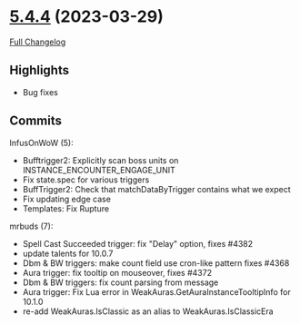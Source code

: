 # [5.4.4](https://github.com/WeakAuras/WeakAuras2/tree/5.4.4) (2023-03-29)

[Full Changelog](https://github.com/WeakAuras/WeakAuras2/compare/5.4.3...5.4.4)

## Highlights

 - Bug fixes 

## Commits

InfusOnWoW (5):

- Bufftrigger2: Explicitly scan boss units on INSTANCE_ENCOUNTER_ENGAGE_UNIT
- Fix state.spec for various triggers
- BuffTrigger2: Check that matchDataByTrigger contains what we expect
- Fix updating edge case
- Templates: Fix Rupture

mrbuds (7):

- Spell Cast Succeeded trigger: fix "Delay" option, fixes #4382
- update talents for 10.0.7
- Dbm & BW triggers: make count field use cron-like pattern fixes #4368
- Aura trigger: fix tooltip on mouseover, fixes #4372
- Dbm & BW triggers: fix count parsing from message
- Aura trigger: Fix Lua error in WeakAuras.GetAuraInstanceTooltipInfo for 10.1.0
- re-add WeakAuras.IsClassic as an alias to WeakAuras.IsClassicEra

